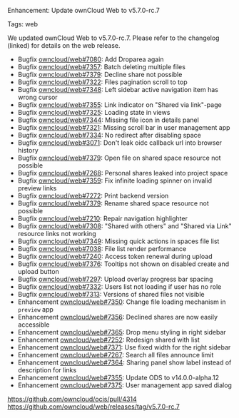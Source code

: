 Enhancement: Update ownCloud Web to v5.7.0-rc.7

Tags: web

We updated ownCloud Web to v5.7.0-rc.7. Please refer to the changelog (linked) for details on the web release.

* Bugfix [owncloud/web#7080](https://github.com/owncloud/web/issues/7080): Add Droparea again
* Bugfix [owncloud/web#7357](https://github.com/owncloud/web/pull/7357): Batch deleting multiple files
* Bugfix [owncloud/web#7379](https://github.com/owncloud/web/pull/7379): Decline share not possible
* Bugfix [owncloud/web#7322](https://github.com/owncloud/web/pull/7322): Files pagination scroll to top
* Bugfix [owncloud/web#7348](https://github.com/owncloud/web/pull/7348): Left sidebar active navigation item has wrong cursor
* Bugfix [owncloud/web#7355](https://github.com/owncloud/web/pull/7355): Link indicator on "Shared via link"-page
* Bugfix [owncloud/web#7325](https://github.com/owncloud/web/pull/7325): Loading state in views
* Bugfix [owncloud/web#7344](https://github.com/owncloud/web/pull/7344): Missing file icon in details panel
* Bugfix [owncloud/web#7321](https://github.com/owncloud/web/pull/7321): Missing scroll bar in user management app
* Bugfix [owncloud/web#7334](https://github.com/owncloud/web/pull/7334): No redirect after disabling space
* Bugfix [owncloud/web#3071](https://github.com/owncloud/web/issues/3071): Don't leak oidc callback url into browser history
* Bugfix [owncloud/web#7379](https://github.com/owncloud/web/pull/7379): Open file on shared space resource not possible
* Bugfix [owncloud/web#7268](https://github.com/owncloud/web/issues/7268): Personal shares leaked into project space
* Bugfix [owncloud/web#7359](https://github.com/owncloud/web/pull/7359): Fix infinite loading spinner on invalid preview links
* Bugfix [owncloud/web#7272](https://github.com/owncloud/web/issues/7272): Print backend version
* Bugfix [owncloud/web#7379](https://github.com/owncloud/web/pull/7379): Rename shared space resource not possible
* Bugfix [owncloud/web#7210](https://github.com/owncloud/web/pull/7210): Repair navigation highlighter
* Bugfix [owncloud/web#7308](https://github.com/owncloud/web/pull/7308): "Shared with others" and "Shared via Link" resource links not working
* Bugfix [owncloud/web#7349](https://github.com/owncloud/web/pull/7349): Missing quick actions in spaces file list
* Bugfix [owncloud/web#7038](https://github.com/owncloud/web/issues/7038): File list render performance
* Bugfix [owncloud/web#7240](https://github.com/owncloud/web/issues/7240): Access token renewal during upload
* Bugfix [owncloud/web#7376](https://github.com/owncloud/web/pull/7376): Tooltips not shown on disabled create and upload button
* Bugfix [owncloud/web#7297](https://github.com/owncloud/web/pull/7297): Upload overlay progress bar spacing
* Bugfix [owncloud/web#7332](https://github.com/owncloud/web/pull/7332): Users list not loading if user has no role
* Bugfix [owncloud/web#7313](https://github.com/owncloud/web/pull/7313): Versions of shared files not visible
* Enhancement [owncloud/web#7350](https://github.com/owncloud/web/pull/7350): Change file loading mechanism in `preview` app
* Enhancement [owncloud/web#7356](https://github.com/owncloud/web/pull/7356): Declined shares are now easily accessible
* Enhancement [owncloud/web#7365](https://github.com/owncloud/web/pull/7365): Drop menu styling in right sidebar
* Enhancement [owncloud/web#7252](https://github.com/owncloud/web/pull/7252): Redesign shared with list
* Enhancement [owncloud/web#7371](https://github.com/owncloud/web/pull/7371): Use fixed width for the right sidebar
* Enhancement [owncloud/web#7267](https://github.com/owncloud/web/pull/7267): Search all files announce limit
* Enhancement [owncloud/web#7364](https://github.com/owncloud/web/pull/7364): Sharing panel show label instead of description for links
* Enhancement [owncloud/web#7355](https://github.com/owncloud/web/pull/7355): Update ODS to v14.0.0-alpha.12
* Enhancement [owncloud/web#7375](https://github.com/owncloud/web/pull/7375): User management app saved dialog

https://github.com/owncloud/ocis/pull/4314
https://github.com/owncloud/web/releases/tag/v5.7.0-rc.7
